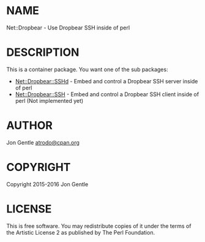 # NAME

Net::Dropbear - Use Dropbear SSH inside of perl

# DESCRIPTION

This is a container package. You want one of the sub packages:

- [Net::Dropbear::SSHd](https://metacpan.org/pod/Net::Dropbear::SSHd) - Embed and control a Dropbear SSH server inside of perl
- [Net::Dropbear::SSH](https://metacpan.org/pod/Net::Dropbear::SSH) - Embed and control a Dropbear SSH client inside of perl (Not implemented yet)

# AUTHOR

Jon Gentle <atrodo@cpan.org>

# COPYRIGHT

Copyright 2015-2016 Jon Gentle

# LICENSE

This is free software. You may redistribute copies of it under the terms of the Artistic License 2 as published by The Perl Foundation.
